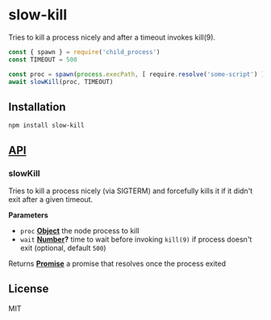 # slow-kill

Tries to kill a process nicely and after a timeout invokes kill(9).

```js
const { spawn } = require('child_process')
const TIMEOUT = 500

const proc = spawn(process.execPath, [ require.resolve('some-script') ])
await slowKill(proc, TIMEOUT)
```

## Installation

    npm install slow-kill

## [API](https://thlorenz.github.io/slow-kill)

<!-- Generated by documentation.js. Update this documentation by updating the source code. -->

### slowKill

Tries to kill a process nicely (via SIGTERM) and forcefully kills it if it didn't exit
after a given timeout.

**Parameters**

-   `proc` **[Object](https://developer.mozilla.org/en-US/docs/Web/JavaScript/Reference/Global_Objects/Object)** the node process to kill
-   `wait` **[Number](https://developer.mozilla.org/en-US/docs/Web/JavaScript/Reference/Global_Objects/Number)?** time to wait before invoking `kill(9)` if process doesn't exit (optional, default `500`)

Returns **[Promise](https://developer.mozilla.org/en-US/docs/Web/JavaScript/Reference/Global_Objects/Promise)** a promise that resolves once the process exited

## License

MIT
